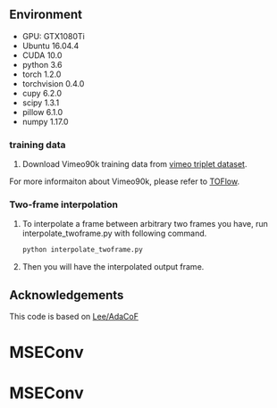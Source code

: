 ## Environment
- GPU: GTX1080Ti
- Ubuntu 16.04.4
- CUDA 10.0
- python 3.6
- torch 1.2.0
- torchvision 0.4.0
- cupy 6.2.0
- scipy 1.3.1
- pillow 6.1.0
- numpy 1.17.0

### training data 

1. Download Vimeo90k training data from [vimeo triplet dataset](http://data.csail.mit.edu/tofu/dataset/vimeo_triplet.zip).

For more informaiton about Vimeo90k, please refer to [TOFlow](https://github.com/anchen1011/toflow).


### Two-frame interpolation
1. To interpolate a frame between arbitrary two frames you have, run interpolate_twoframe.py with following command.

    ```bash
    python interpolate_twoframe.py 
    ```
2. Then you will have the interpolated output frame.


## Acknowledgements
This code is based on [Lee/AdaCoF](https://github.com/HyeongminLEE/AdaCoF-pytorch)
# MSEConv
# MSEConv

